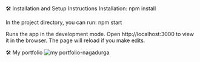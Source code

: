 🛠 Installation and Setup Instructions
Installation: npm install

In the project directory, you can run: npm start

Runs the app in the development mode.
Open http://localhost:3000 to view it in the browser. The page will reload if you make edits.

🛠 My portfolio
![my portfolio-nagadurga](https://github.com/Durga9704/nagadurga-portfolio/assets/114065990/6920e1f0-344c-4d0e-b947-62a18fd73851)

